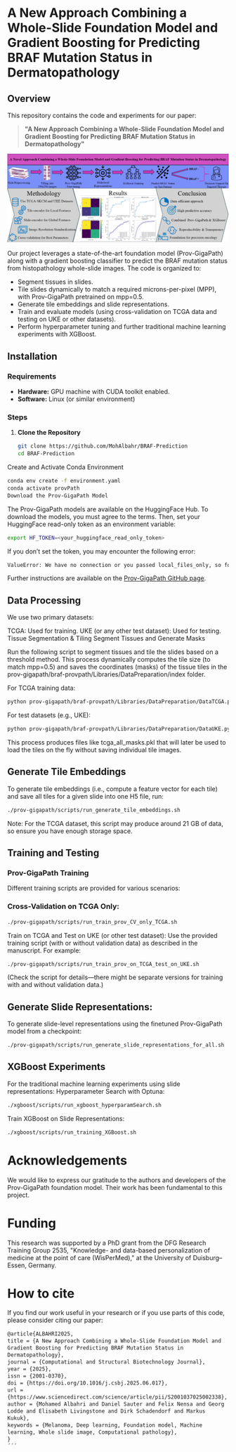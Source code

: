 # A New Approach Combining a Whole-Slide Foundation Model and Gradient Boosting for Predicting BRAF Mutation Status in Dermatopathology


## Overview

This repository contains the code and experiments for our paper:

> **"A New Approach Combining a Whole-Slide Foundation Model and Gradient Boosting for Predicting BRAF Mutation Status in Dermatopathology"**

![Overview Image](graphical_abstract.png)

Our project leverages a state-of-the-art foundation model (Prov-GigaPath) along with a gradient boosting classifier to predict the BRAF mutation status from histopathology whole-slide images. The code is organized to:
- Segment tissues in slides.
- Tile slides dynamically to match a required microns-per-pixel (MPP), with Prov-GigaPath pretrained on mpp=0.5.
- Generate tile embeddings and slide representations.
- Train and evaluate models (using cross-validation on TCGA data and testing on UKE or other datasets).
- Perform hyperparameter tuning and further traditional machine learning experiments with XGBoost.

## Installation

### Requirements

- **Hardware:** GPU machine with CUDA toolkit enabled.
- **Software:** Linux (or similar environment)

### Steps

1. **Clone the Repository**
   ```bash
   git clone https://github.com/MohAlbahr/BRAF-Prediction
   cd BRAF-Prediction
   ```
Create and Activate Conda Environment

```bash
conda env create -f environment.yaml
conda activate provPath
Download the Prov-GigaPath Model
```
The Prov-GigaPath models are available on the HuggingFace Hub.
To download the models, you must agree to the terms. Then, set your HuggingFace read-only token as an environment variable:

```bash
export HF_TOKEN=<your_huggingface_read_only_token>
```
If you don’t set the token, you may encounter the following error:
```bash
ValueError: We have no connection or you passed local_files_only, so force_download is not an accepted option.
```

Further instructions are available on the [Prov-GigaPath GitHub page](https://github.com/prov-gigapath/prov-gigapath).

## Data Processing
We use two primary datasets:

TCGA: Used for training.
UKE (or any other test dataset): Used for testing.
Tissue Segmentation & Tiling
Segment Tissues and Generate Masks

Run the following script to segment tissues and tile the slides based on a threshold method. This process dynamically computes the tile size (to match mpp=0.5) and saves the coordinates (masks) of the tissue tiles in the prov-gigapath/braf-provpath/Libraries/DataPreparation/index folder.

For TCGA training data:
```bash
python prov-gigapath/braf-provpath/Libraries/DataPreparation/DataTCGA.py
```

For test datasets (e.g., UKE):
```bash
python prov-gigapath/braf-provpath/Libraries/DataPreparation/DataUKE.py
```

This process produces files like tcga_all_masks.pkl that will later be used to load the tiles on the fly without saving individual tile images.

## Generate Tile Embeddings

To generate tile embeddings (i.e., compute a feature vector for each tile) and save all tiles for a given slide into one H5 file, run:

```bash
./prov-gigapath/scripts/run_generate_tile_embeddings.sh
```
Note: For the TCGA dataset, this script may produce around 21 GB of data, so ensure you have enough storage space.

## Training and Testing
### Prov-GigaPath Training

Different training scripts are provided for various scenarios:

### Cross-Validation on TCGA Only:
```bash
./prov-gigapath/scripts/run_train_prov_CV_only_TCGA.sh
```

Train on TCGA and Test on UKE (or other test dataset): Use the provided training script (with or without validation data) as described in the manuscript. For example:
```bash
./prov-gigapath/scripts/run_train_prov_on_TCGA_test_on_UKE.sh
```
(Check the script for details—there might be separate versions for training with and without validation data.)

## Generate Slide Representations:
To generate slide-level representations using the finetuned Prov-GigaPath model from a checkpoint:
```bash
./prov-gigapath/scripts/run_generate_slide_representations_for_all.sh
```
## XGBoost Experiments
For the traditional machine learning experiments using slide representations:
Hyperparameter Search with Optuna:
```bash
./xgboost/scripts/run_xgboost_hyperparamSearch.sh
```
Train XGBoost on Slide Representations:
```bash
./xgboost/scripts/run_training_XGBoost.sh
```

# Acknowledgements
We would like to express our gratitude to the authors and developers of the Prov-GigaPath foundation model. Their work has been fundamental to this project.

# Funding
This research was supported by a PhD grant from the DFG Research Training Group 2535,
"Knowledge- and data-based personalization of medicine at the point of care (WisPerMed)," at the
University of Duisburg–Essen, Germany.
# How to cite
If you find our work useful in your research or if you use parts of this code, please consider citing our paper:

```
@article{ALBAHRI2025,
title = {A New Approach Combining a Whole-Slide Foundation Model and Gradient Boosting for Predicting BRAF Mutation Status in Dermatopathology},
journal = {Computational and Structural Biotechnology Journal},
year = {2025},
issn = {2001-0370},
doi = {https://doi.org/10.1016/j.csbj.2025.06.017},
url = {https://www.sciencedirect.com/science/article/pii/S2001037025002338},
author = {Mohamed Albahri and Daniel Sauter and Felix Nensa and Georg Lodde and Elisabeth Livingstone and Dirk Schadendorf and Markus Kukuk},
keywords = {Melanoma, Deep learning, Foundation model, Machine learning, Whole slide image, Computational pathology},
}
´´´